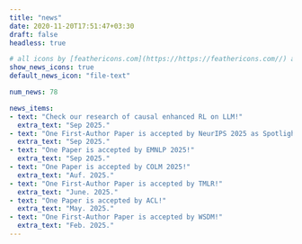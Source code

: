 ```yaml
---
title: "news"
date: 2020-11-20T17:51:47+03:30
draft: false
headless: true

# all icons by [feathericons.com](https://https://feathericons.com//) are supported
show_news_icons: true
default_news_icon: "file-text"

num_news: 78

news_items:
- text: "Check our research of causal enhanced RL on LLM!"
  extra_text: "Sep 2025."
- text: "One First-Author Paper is accepted by NeurIPS 2025 as Spotlight!"
  extra_text: "Sep 2025."
- text: "One Paper is accepted by EMNLP 2025!"
  extra_text: "Sep 2025."
- text: "One Paper is accepted by COLM 2025!"
  extra_text: "Auf. 2025."
- text: "One First-Author Paper is accepted by TMLR!"
  extra_text: "June. 2025."
- text: "One Paper is accepted by ACL!"
  extra_text: "May. 2025."
- text: "One First-Author Paper is accepted by WSDM!"
  extra_text: "Feb. 2025."
---
```


